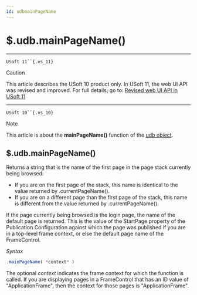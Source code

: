 ```yaml
---
id: udbmainPageName
---
```


# $.udb.mainPageName()



----

`USoft 11``{.vs_11}`

> [!CAUTION]
> This article describes the USoft 10 product only.
> In USoft 11, the web UI API was revised and improved. For full details, go to:
> [Revised web UI API in USoft 11](/docs/Web%20and%20app%20UIs/UDB%20udb/Revised%20web%20UI%20API%20in%20USoft%2011.md)

----

`USoft 10``{.vs_10}`

> [!NOTE]
> This article is about the **mainPageName()** function of the [udb object](/docs/Web%20and%20app%20UIs/UDB%20udb).

## **$.udb.mainPageName()**

Returns a string that is the name of the first page in the page stack currently being browsed:

- If you are on the first page of the stack, this name is identical to the value returned by .currentPageName().
- If you are on a different page than the first page of the stack, this name is different from the value returned by .currentPageName().

If the page currently being browsed is the login page, the name of the default page is returned. This is the value of the StartPage property of the Publication Configuration against which the page was published if you are in a top-level frame context, or else the default page name of the FrameControl.

*Syntax*

```js
.mainPageName( *context* )
```

The optional *context* indicates the frame context for which the function is called. If you are displaying pages in a FrameControl that has an ID value of "ApplicationFrame", then the context for those pages is "ApplicationFrame".

 
